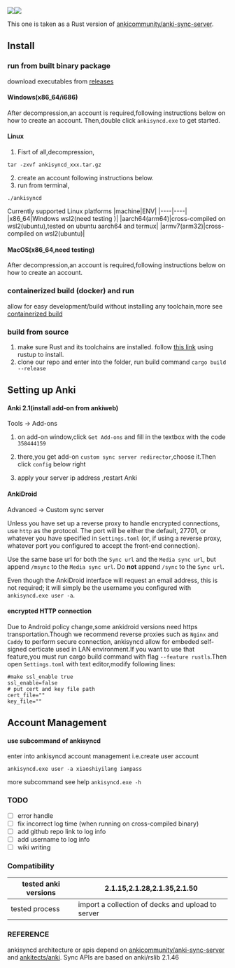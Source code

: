 [![](https://img.shields.io/github/v/release/ankicommunity/anki-sync-server-rs)](https://github.com/ankicommunity/anki-sync-server-rs/releases/latest)[![](https://img.shields.io/github/last-commit/ankicommunity/anki-sync-server-rs)]()

This one is taken as a Rust version
of  [ankicommunity/anki-sync-server](https://github.com/ankicommunity/anki-sync-server).
<br>

## Install 

### run from built binary package
download executables from [releases](https://github.com/ankicommunity/anki-sync-server-rs/releases)
#### Windows(x86_64/i686)
After decompression,an account is required,following instructions
below on how to create an account.
Then,double click `ankisyncd.exe` to get started.
#### Linux
1. Fisrt of all,decompression,
```
tar -zxvf ankisyncd_xxx.tar.gz
```
2. create an account following instructions
below.
3. run from terminal,
```
./ankisyncd
```
Currently supported Linux platforms
|machine|ENV|
|----|----|
|x86_64|Windows wsl2(need testing )|
|aarch64(arm64)|cross-compiled on wsl2(ubuntu),tested on ubuntu aarch64 and termux|
|armv7(arm32)|cross-compiled on wsl2(ubuntu)|
#### MacOS(x86_64,need testing)
After decompression,an account is required,following instructions
below on how to create an account.
### containerized build (docker) and run
allow for easy development/build without installing any 
toolchain,more see [containerized build](https://github.com/ankicommunity/anki-sync-server-rs/blob/master/docs/container.md)
### build from source
1. make sure Rust and its toolchains are installed.
follow [this link](https://www.rust-lang.org/tools/install) using rustup to install.
2. clone our repo and enter into the folder, run build command
`cargo build --release`
## Setting up Anki

#### Anki 2.1(install add-on from ankiweb)
Tools -> Add-ons

1. on add-on window,click `Get Add-ons` and fill in the textbox with the code  `358444159`

2. there,you get add-on `custom sync server redirector`,choose it.Then click `config`  below right

3. apply your server ip address ,restart Anki

#### AnkiDroid

Advanced → Custom sync server

Unless you have set up a reverse proxy to handle encrypted connections, use `http` as the protocol. The port will be either the default, 27701, or whatever you have specified in `Settings.toml` (or, if using a reverse proxy, whatever port you configured to accept the front-end connection).

Use the same base url for both the `Sync url` and the `Media sync url`, but append `/msync` to the `Media sync url`. Do **not** append `/sync` to the `Sync url`.

Even though the AnkiDroid interface will request an email address, this is not required; it will simply be the username you configured with `ankisyncd.exe user -a`.
#### encrypted HTTP connection
Due to Android policy change,some ankidroid versions need
https transportation.Though we recommend reverse proxies such as `Nginx` and `Caddy` to perform secure connection,
ankisyncd allow for embeded self-signed certicate 
used in LAN environment.If you want to use that feature,you must run cargo build command with flag
 `--feature rustls`.Then open `Settings.toml` with text
editor,modify following lines:
```
#make ssl_enable true
ssl_enable=false
# put cert and key file path 
cert_file=""
key_file=""
```
## Account Management

#### use subcommand of ankisyncd

enter into ankisyncd account management
i.e.create user account

```
ankisyncd.exe user -a xiaoshiyilang iampass
```

more subcommand see help `ankisyncd.exe -h`

### TODO

- [ ] error handle
- [ ]  fix incorrect log time (when running on cross-compiled
binary)
- [ ]  add github repo link to log info
- [ ] add username to log info
- [ ] wiki writing
### Compatibility
|tested anki versions|2.1.15,2.1.28,2.1.35,2.1.50|
|----|----|
|tested process| import a collection of decks and upload to server|

### REFERENCE
ankisyncd architecture or apis depend on [ankicommunity/anki-sync-server](https://github.com/ankicommunity/anki-sync-server) and
[ankitects/anki](https://github.com/ankitects/anki).
Sync APIs are based on anki/rslib 2.1.46